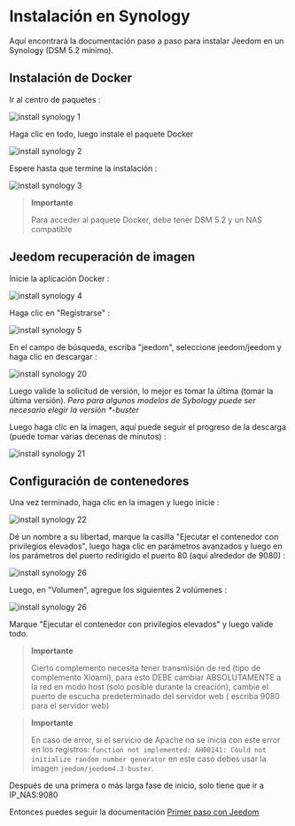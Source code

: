 # Instalación en Synology

Aquí encontrará la documentación paso a paso para instalar Jeedom en un Synology (DSM 5.2 mínimo).

## Instalación de Docker

Ir al centro de paquetes :

![install synology 1](images/install_synology_1.PNG)

Haga clic en todo, luego instale el paquete Docker

![install synology 2](images/install_synology_2.PNG)

Espere hasta que termine la instalación :

![install synology 3](images/install_synology_3.PNG)

> **Importante**
>
> Para acceder al paquete Docker, debe tener DSM 5.2 y un NAS compatible

## Jeedom recuperación de imagen

Inicie la aplicación Docker :

![install synology 4](images/install_synology_4.PNG)

Haga clic en "Registrarse" :

![install synology 5](images/install_synology_5.PNG)

En el campo de búsqueda, escriba "jeedom", seleccione jeedom/jeedom y haga clic en descargar :

![install synology 20](images/install_synology_20.PNG)

Luego valide la solicitud de versión, lo mejor es tomar la última (tomar la última versión).
 _Pero para algunos modelos de Sybology puede ser necesario elegir la versión *-buster_

Luego haga clic en la imagen, aquí puede seguir el progreso de la descarga (puede tomar varias decenas de minutos) :

![install synology 21](images/install_synology_21.PNG)

## Configuración de contenedores

Una vez terminado, haga clic en la imagen y luego inicie :

![install synology 22](images/install_synology_22.PNG)

Dé un nombre a su libertad, marque la casilla "Ejecutar el contenedor con privilegios elevados", luego haga clic en parámetros avanzados y luego en los parámetros del puerto redirigido el puerto 80 (aquí alrededor de 9080) :

![install synology 26](images/install_synology_23.PNG)

Luego, en "Volumen", agregue los siguientes 2 volúmenes :

![install synology 26](images/install_synology_24.PNG)

Marque "Ejecutar el contenedor con privilegios elevados" y luego valide todo.

> **Importante**
>
> Cierto complemento necesita tener transmisión de red (tipo de complemento Xioami), para esto DEBE cambiar ABSOLUTAMENTE a la red en modo host (solo posible durante la creación), cambie el puerto de escucha predeterminado del servidor web ( escriba 9080 para el servidor web)

> **Importante**
>
> En caso de error, si el servicio de Apache no se inicia con este error en los registros: ```function not implemented: AH00141: Could not initialize random number generator``` en este caso debes usar la imagen `jeedom/jeedom4.3-buster`.

Después de una primera o más larga fase de inicio, solo tiene que ir a IP_NAS:9080

Entonces puedes seguir la documentación [Primer paso con Jeedom](https://doc.jeedom.com/es_ES/premiers-pas/index)
